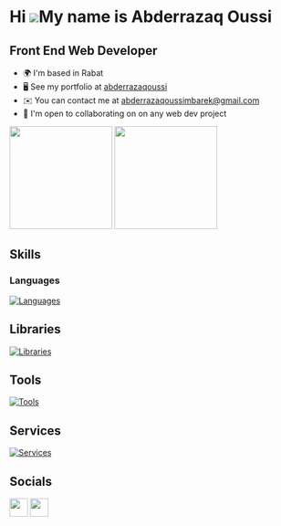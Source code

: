 Hi ![](https://user-images.githubusercontent.com/18350557/176309783-0785949b-9127-417c-8b55-ab5a4333674e.gif)My name is Abderrazaq Oussi
========================================================================================================================================



Front End Web Developer
-----------------------

* 🌍  I'm based in Rabat
* 🖥️  See my portfolio at [abderrazaqoussi](https://abderrazaqoussi.vercel.app)
* ✉️  You can contact me at [abderrazaqoussimbarek@gmail.com](mailto:abderrazaqoussimbarek@gmail.com)
* 🤝  I'm open to collaborating on on any web dev project

<div>
  <img height="180px" src="https://github-readme-stats.vercel.app/api/top-langs/?username=Not0si&layout=compact&count_private=true&show_icons=true&theme=transparent"/>
  <img height="180px" src="https://github-readme-stats.vercel.app/api?username=Not0si&count_private=true&show_icons=true&show_icons=true&rank_icon=github&theme=transparent"/>
</div>

## Skills
### Languages
[![Languages](https://skillicons.dev/icons?i=html,css,js,ts,py,java)]()

## Libraries
[![Libraries](https://skillicons.dev/icons?i=nodejs,react,nextjs,express,redux,materialui,sass)]()

## Tools
[![Tools](https://skillicons.dev/icons?i=git,vite)]()

## Services
[![Services](https://skillicons.dev/icons?i=github,firebase,postman,vercel)]()

## Socials

<p align="left">  
  <a href="https://www.linkedin.com/in/abderrazaqoussi" target="_blank" rel="noreferrer"><img src="https://raw.githubusercontent.com/danielcranney/readme-generator/main/public/icons/socials/linkedin.svg" width="32" height="32" /></a> 
  <a href="https://x.com/Not0si" target="_blank" rel="noreferrer"><img src="https://raw.githubusercontent.com/danielcranney/readme-generator/main/public/icons/socials/twitter.svg" width="32" height="32" /></a>
</p>
